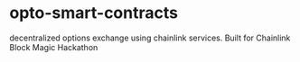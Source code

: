 # opto-smart-contracts
decentralized options exchange using chainlink services. Built for Chainlink Block Magic Hackathon
